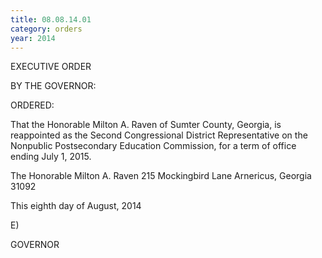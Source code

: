 ```yaml
---
title: 08.08.14.01
category: orders
year: 2014
---
```

 

EXECUTIVE ORDER

BY THE GOVERNOR:

ORDERED:

That the Honorable Milton A. Raven of Sumter County, Georgia, is
reappointed as the Second Congressional District Representative on
the Nonpublic Postsecondary Education Commission, for a term of
office ending July 1, 2015.

The Honorable Milton A. Raven
215 Mockingbird Lane
Arnericus, Georgia 31092

This eighth day of August, 2014

E)

GOVERNOR

